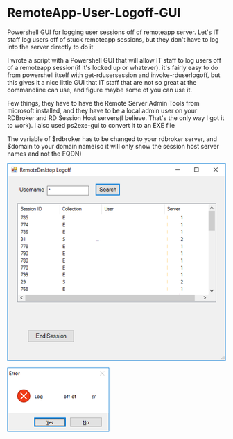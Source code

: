# RemoteApp-User-Logoff-GUI
Powershell GUI for logging user sessions off of remoteapp server.  Let's IT staff log users off of stuck remoteapp sessions, but they don't have to log into the server directly to do it

I wrote a script with a Powershell GUI that will allow IT staff to log users off of a remoteapp session(if it's locked up or whatever). it's fairly easy to do from powershell itself with get-rdusersession and invoke-rduserlogoff, but this gives it a nice little GUI that IT staff that are not so great at the commandline can use, and figure maybe some of you can use it.

Few things, they have to have the Remote Server Admin Tools from microsoft installed, and they have to be a local admin user on your RDBroker and RD Session Host servers(I believe. That's the only way I got it to work). I also used ps2exe-gui to convert it to an EXE file

The variable of $rdbroker has to be changed to your rdbroker server, and $domain to your domain name(so it will only show the session host server names and not the FQDN)


![Alt text](Remoteapp1.png?raw=true "Title")

![Alt text](Remoteapp2.png?raw=true "Title")
